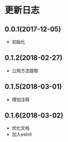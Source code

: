 # 更新日志

## 0.0.1(2017-12-05)
* 初始化

## 0.1.2(2018-02-27)
* 公用方法提取

## 0.1.5(2018-03-01)
* 增加注释

## 0.1.6(2018-03-02)
* 优化文档
* 加入eslint